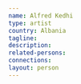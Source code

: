 ```yaml
---
name: Alfred Kedhi
type: artist
country: Albania
tagline:
description:
related-persons:
connections:
layout: person
---
```

